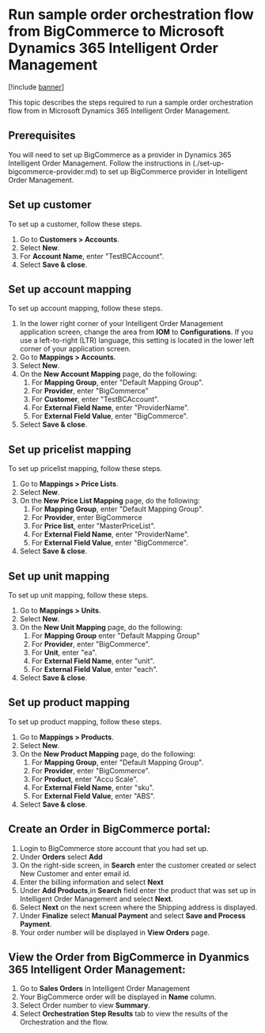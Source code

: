 # Run sample order orchestration flow from BigCommerce to Microsoft Dynamics 365 Intelligent Order Management

[!include [banner](includes/banner.md)]

This topic describes the steps required to run a sample order orchestration flow  from in Microsoft Dynamics 365 Intelligent Order Management.

## Prerequisites
You will need to set up BigCommerce as a provider in Dynamics 365 Intelligent Order Management. Follow the instructions in (./set-up-bigcommerce-provider.md) to set up BigCommerce provider in Intelligent Order Management.

## Set up customer

To set up a customer, follow these steps.

1. Go to **Customers \> Accounts**.
1. Select **New**.
1. For **Account Name**, enter "TestBCAccount".
1. Select **Save & close**.

## Set up account mapping 

To set up account mapping, follow these steps.

1. In the lower right corner of your Intelligent Order Management application screen, change the area from **IOM** to **Configurations**. If you use a left-to-right (LTR) language, this setting is located in the lower left corner of your application screen. 
1. Go to **Mappings \> Accounts**.
1. Select **New**.
1. On the **New Account Mapping** page, do the following: 
    1. For **Mapping Group**, enter "Default Mapping Group".
    1. For **Provider**, enter "BigCommerce"
    1. For **Customer**, enter "TestBCAccount".
    1. For **External Field Name**, enter "ProviderName".
    1. For **External Field Value**, enter "BigCommerce".
1. Select **Save & close**.

## Set up pricelist mapping

To set up pricelist mapping, follow these steps.

1. Go to **Mappings \> Price Lists**.
1. Select **New**.
1. On the **New Price List Mapping** page, do the following:
    1. For **Mapping Group**, enter "Default Mapping Group".
    1. For **Provider**, enter BigCommerce
    1. For **Price list**, enter "MasterPriceList".
    1. For **External Field Name**, enter "ProviderName".
    1. For **External Field Value**, enter "BigCommerce".
1. Select **Save & close**.

## Set up unit mapping

To set up unit mapping, follow these steps.

1. Go to **Mappings \> Units**.
1. Select **New**.
1. On the **New Unit Mapping** page, do the following:
    1. For **Mapping Group** enter "Default Mapping Group"
    1. For **Provider**, enter "BigCommerce".
    1. For **Unit**, enter "ea".
    1. For **External Field Name**, enter "unit".
    1. For **External Field Value**, enter "each".
1. Select **Save & close**.

## Set up product mapping

To set up product mapping, follow these steps.

1. Go to **Mappings \> Products**.
1. Select **New**.
1. On the **New Product Mapping** page, do the following:
    1. For **Mapping Group**, enter "Default Mapping Group".
    1. For **Provider**, enter "BigCommerce".
    1. For **Product**, enter "Accu Scale".
    1. For **External Field Name**, enter "sku".
    1. For **External Field Value**, enter "ABS".
1. Select **Save & close**.

## Create an Order in BigCommerce portal:

1.	Login to BigCommerce store account that you had set up.
2.	Under **Orders** select **Add** 
3.	On the right-side screen, in **Search** enter the customer created or select New Customer and enter email id.
4.	Enter the billing information and select **Next**
5.	Under **Add Products**,in **Search** field enter the product that was set up in Intelligent Order Management and select **Next**.
6.	Select **Next** on the next screen where the Shipping address is displayed.
7.	Under **Finalize** select **Manual Payment** and select **Save and Process Payment**.
8.	Your order number will be displayed in **View Orders** page.

## View the Order from BigCommerce in Dyanmics 365 Intelligent Order Management:

1.	Go to **Sales Orders** in Intelligent Order Management
2.	Your BigCommerce order will be displayed in **Name** column.
3.	Select Order number to view **Summary**.
4.	Select **Orchestration Step Results** tab to view the results of the Orchestration and the flow.
